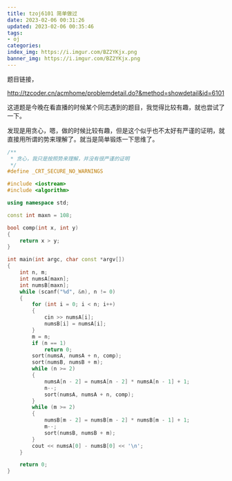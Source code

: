```yaml
---
title: tzoj6101 简单做过
date: 2023-02-06 00:31:26
updated: 2023-02-06 00:35:46
tags:
- oj
categories:
index_img: https://i.imgur.com/BZ2YKjx.png
banner_img: https://i.imgur.com/BZ2YKjx.png
---
```


题目链接，

<http://tzcoder.cn/acmhome/problemdetail.do?&method=showdetail&id=6101>

这道题是今晚在看直播的时候某个同志遇到的题目，我觉得比较有趣，就也尝试了一下。

发现是用贪心，嗯，做的时候比较有趣，但是这个似乎也不太好有严谨的证明，就直接用所谓的势来理解了。就当是简单锻炼一下思维了。

```cpp
/**
 * 贪心，我只是按照势来理解，并没有很严谨的证明
 */
#define _CRT_SECURE_NO_WARNINGS

#include <iostream>
#include <algorithm>

using namespace std;

const int maxn = 108;

bool comp(int x, int y)
{
    return x > y;
}

int main(int argc, char const *argv[])
{
    int n, m;
    int numsA[maxn];
    int numsB[maxn];
    while (scanf("%d", &n), n != 0)
    {
        for (int i = 0; i < n; i++)
        {
            cin >> numsA[i];
            numsB[i] = numsA[i];
        }
        m = n;
        if (n == 1)
            return 0;
        sort(numsA, numsA + n, comp);
        sort(numsB, numsB + m);
        while (n >= 2)
        {
            numsA[n - 2] = numsA[n - 2] * numsA[n - 1] + 1;
            n--;
            sort(numsA, numsA + n, comp);
        }
        while (m >= 2)
        {
            numsB[m - 2] = numsB[m - 2] * numsB[m - 1] + 1;
            m--;
            sort(numsB, numsB + m);
        }
        cout << numsA[0] - numsB[0] << '\n';
    }

    return 0;
}
```